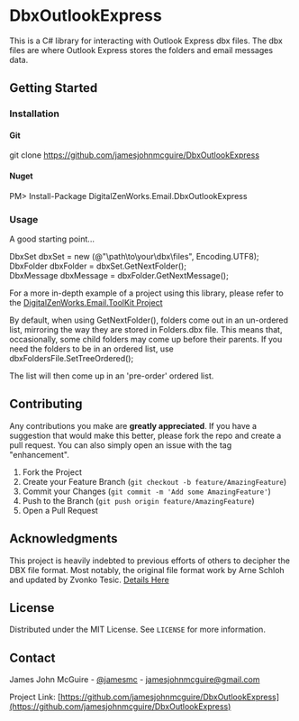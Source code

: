 # DbxOutlookExpress

This is a C# library for interacting with Outlook Express dbx files.  The dbx files are where Outlook Express stores the folders and email messages data.

## Getting Started

### Installation
#### Git
git clone https://github.com/jamesjohnmcguire/DbxOutlookExpress

#### Nuget
PM> Install-Package DigitalZenWorks.Email.DbxOutlookExpress

### Usage

A good starting point...  

DbxSet dbxSet = new (@"\path\to\your\dbx\files", Encoding.UTF8);  
DbxFolder dbxFolder = dbxSet.GetNextFolder();  
DbxMessage dbxMessage = dbxFolder.GetNextMessage();  

For a more in-depth example of a project using this library, please refer to the [DigitalZenWorks.Email.ToolKit Project](https://github.com/jamesjohnmcguire/DigitalZenWorks.Email.ToolKit)  
  
By default, when using GetNextFolder(), folders come out in an un-ordered list, mirroring the way they are stored in Folders.dbx file.  This means that, occasionally, some child folders may come up before their parents.  If you need the folders to  be in an ordered list, use  
dbxFoldersFile.SetTreeOrdered();  
  
The list will then come up in an 'pre-order' ordered list.  

## Contributing

Any contributions you make are **greatly appreciated**.  If you have a suggestion that would make this better, please fork the repo and create a pull request. You can also simply open an issue with the tag "enhancement".

1. Fork the Project
2. Create your Feature Branch (`git checkout -b feature/AmazingFeature`)
3. Commit your Changes (`git commit -m 'Add some AmazingFeature'`)
4. Push to the Branch (`git push origin feature/AmazingFeature`)
5. Open a Pull Request

## Acknowledgments

This project is heavily indebted to previous efforts of others to decipher the DBX file format.  Most notably, the original file format work by Arne Schloh and updated by Zvonko Tesic. [Details Here](https://www.infobyte.hr/oedbx/)

## License

Distributed under the MIT License. See `LICENSE` for more information.

## Contact

James John McGuire - [@jamesmc](https://twitter.com/jamesmc) - jamesjohnmcguire@gmail.com

Project Link: [https://github.com/jamesjohnmcguire/DbxOutlookExpress](https://github.com/jamesjohnmcguire/DbxOutlookExpress)
